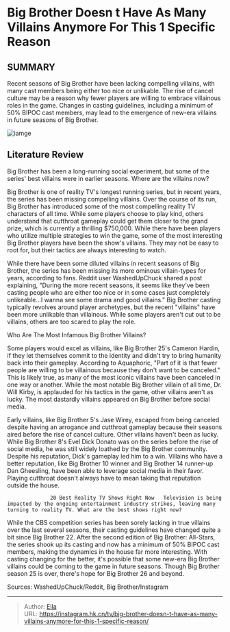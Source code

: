 # Big Brother Doesn t Have As Many Villains Anymore For This 1 Specific Reason


## SUMMARY 



  Recent seasons of Big Brother have been lacking compelling villains, with many cast members being either too nice or unlikable.   The rise of cancel culture may be a reason why fewer players are willing to embrace villainous roles in the game.   Changes in casting guidelines, including a minimum of 50% BIPOC cast members, may lead to the emergence of new-era villains in future seasons of Big Brother.  

![iamge](https://static1.srcdn.com/wordpress/wp-content/uploads/2023/11/10-things-you-never-knew-about-life-in-the-big-brother-house.jpg)

## Literature Review
Big Brother has been a long-running social experiment, but some of the series&#39; best villains were in earlier seasons. Where are the villains now?




Big Brother is one of reality TV&#39;s longest running series, but in recent years, the series has been missing compelling villains. Over the course of its run, Big Brother has introduced some of the most compelling reality TV characters of all time. While some players choose to play kind, others understand that cutthroat gameplay could get them closer to the grand prize, which is currently a thrilling $750,000. While there have been players who utilize multiple strategies to win the game, some of the most interesting Big Brother players have been the show&#39;s villains. They may not be easy to root for, but their tactics are always interesting to watch.




While there have been some diluted villains in recent seasons of Big Brother, the series has been missing its more ominous villain-types for years, according to fans. Reddit user WashedUpChuck shared a post explaining, &#34;During the more recent seasons, it seems like they&#39;ve been casting people who are either too nice or in some cases just completely unlikeable...I wanna see some drama and good villains.&#34; Big Brother casting typically revolves around player archetypes, but the recent &#34;villains&#34; have been more unlikable than villainous. While some players aren&#39;t cut out to be villains, others are too scared to play the role.


 Who Are The Most Infamous Big Brother Villains? 
          

Some players would excel as villains, like Big Brother 25&#39;s Cameron Hardin, if they let themselves commit to the identity and didn&#39;t try to bring humanity back into their gameplay. According to Aquaphoric, &#34;Part of it is that fewer people are willing to be villainous because they don&#39;t want to be canceled.&#34; This is likely true, as many of the most iconic villains have been canceled in one way or another. While the most notable Big Brother villain of all time, Dr. Will Kirby, is applauded for his tactics in the game, other villains aren&#39;t as lucky. The most dastardly villains appeared on Big Brother before social media.





 

Early villains, like Big Brother 5&#39;s Jase Wirey, escaped from being canceled despite having an arrogance and cutthroat gameplay because their seasons aired before the rise of cancel culture. Other villains haven&#39;t been as lucky. While Big Brother 8&#39;s Evel Dick Donato was on the series before the rise of social media, he was still widely loathed by the Big Brother community. Despite his reputation, Dick&#39;s gameplay led him to a win. Villains who have a better reputation, like Big Brother 10 winner and Big Brother 14 runner-up Dan Gheesling, have been able to leverage social media in their favor. Playing cutthroat doesn&#39;t always have to mean taking that reputation outside the house.

                  20 Best Reality TV Shows Right Now   Television is being impacted by the ongoing entertainment industry strikes, leaving many turning to reality TV. What are the best shows right now?    




While the CBS competition series has been sorely lacking in true villains over the last several seasons, their casting guidelines have changed quite a bit since Big Brother 22. After the second edition of Big Brother: All-Stars, the series shook up its casting and now has a minimum of 50% BIPOC cast members, making the dynamics in the house far more interesting. With casting changing for the better, it&#39;s possible that some new-era Big Brother villains could be coming to the game in future seasons. Though Big Brother season 25 is over, there&#39;s hope for Big Brother 26 and beyond.

Sources: WashedUpChuck/Reddit, Big Brother/Instagram



---

> Author: [Ella](https://instagram.hk.cn/)  
> URL: https://instagram.hk.cn/tv/big-brother-doesn-t-have-as-many-villains-anymore-for-this-1-specific-reason/  

